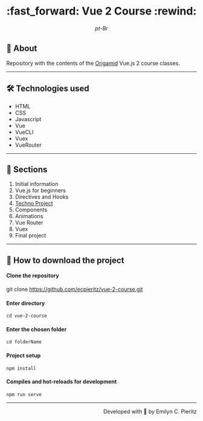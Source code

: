 
<h1 align = "center"> :fast_forward: Vue 2 Course :rewind: </h1>
<h6 align = "center"> pt-Br </h6>

## 📖 About
<p>Repository with the contents of the <a href="https://www.origamid.com/" target="_blank">Origamid</a> Vue.js 2 course classes.</p>

---

## 🛠 Technologies used
- HTML
- CSS
- Javascript
- Vue
- VueCLI
- Vuex
- VueRouter

---

## 📓 Sections
1. Initial information
2. Vue.js for beginners
3. Directives and Hooks
4. <a href="https://github.com/ecpieritz/techno" target="_blank">Techno Project</a>
5. Components
6. Animations
7. Vue Router
8. Vuex
9. Final project

---

## 🚀 How to download the project
#### Clone the repository
git clone https://github.com/ecpieritz/vue-2-course.git

#### Enter directory
`cd vue-2-course`

#### Enter the chosen folder
`cd folderName`

#### Project setup
```
npm install
```

#### Compiles and hot-reloads for development
```
npm run serve
```

---
<p align = "right">Developed with 💙 by Emilyn C. Pieritz</p>
